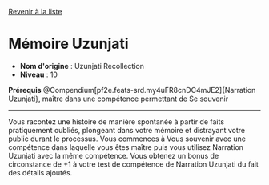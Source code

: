 [Revenir à la liste](..)

# Mémoire Uzunjati

 * **Nom d'origine** : Uzunjati Recollection
 * **Niveau** : 10


<p><span id="ctl00_MainContent_DetailedOutput"><strong>Prérequis</strong> @Compendium[pf2e.feats-srd.my4uFR8cnDC4mJE2]{Narration Uzunjati}, maître dans une compétence permettant de Se souvenir<br></span></p>
<hr>
<p>Vous racontez une histoire de manière spontanée à partir de faits pratiquement oubliés, plongeant dans votre mémoire et distrayant votre public durant le processus. Vous commences à Vous souvenir avec une compétence dans laquelle vous êtes maître puis vous utilisez Narration Uzunjati avec la même compétence. Vous obtenez un bonus de circonstance de +1 à votre test de compétence de Narration Uzunjati du fait des détails ajoutés.&nbsp;</p>